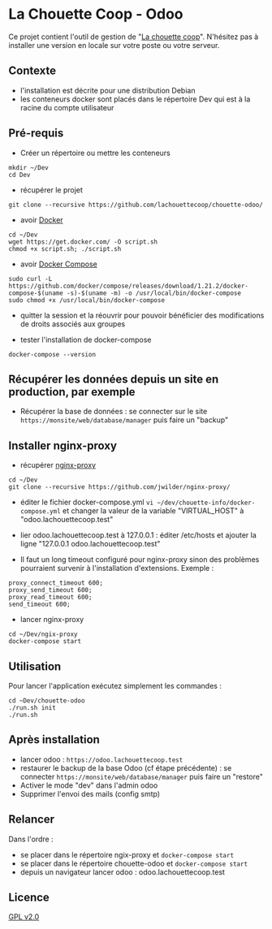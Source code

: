 # La Chouette Coop - Odoo

Ce projet contient l'outil de gestion de "[La chouette coop](http://lachouettecoop.fr/)". N'hésitez pas à installer une version en locale sur votre poste ou votre serveur. 


## Contexte
* l'installation est décrite pour une distribution Debian
* les conteneurs docker sont placés dans le répertoire Dev qui est à la racine du compte utilisateur

## Pré-requis

* Créer un répertoire ou mettre les conteneurs
```
mkdir ~/Dev
cd Dev
```

* récupérer le projet
```
git clone --recursive https://github.com/lachouettecoop/chouette-odoo/
```

* avoir [Docker](http://docs.docker.com/)
```
cd ~/Dev
wget https://get.docker.com/ -O script.sh
chmod +x script.sh; ./script.sh
```

* avoir [Docker Compose](http://docs.docker.com/compose/install/)
```
sudo curl -L https://github.com/docker/compose/releases/download/1.21.2/docker-compose-$(uname -s)-$(uname -m) -o /usr/local/bin/docker-compose
sudo chmod +x /usr/local/bin/docker-compose
```

* quitter la session et la réouvrir pour pouvoir bénéficier des modifications de droits associés aux groupes

* tester l'installation de docker-compose
```
docker-compose --version
```


## Récupérer les données depuis un site en production, par exemple

* Récupérer la base de données : se connecter sur le site `https://monsite/web/database/manager` puis faire un "backup"


## Installer nginx-proxy

* récupérer [nginx-proxy](https://github.com/jwilder/nginx-proxy)
```
cd ~/Dev
git clone --recursive https://github.com/jwilder/nginx-proxy/
```

* éditer le fichier docker-compose.yml `vi ~/dev/chouette-info/docker-compose.yml` et changer la valeur de la variable "VIRTUAL_HOST" à "odoo.lachouettecoop.test"

* lier odoo.lachouettecoop.test à 127.0.0.1 : éditer /etc/hosts et ajouter la ligne "127.0.0.1	odoo.lachouettecoop.test"

* Il faut un long timeout configuré pour nginx-proxy sinon des problèmes pourraient survenir à l'installation d'extensions. Exemple :

```
proxy_connect_timeout 600;
proxy_send_timeout 600;
proxy_read_timeout 600;
send_timeout 600;
```


* lancer nginx-proxy
```
cd ~/Dev/ngix-proxy
docker-compose start
```

## Utilisation

Pour lancer l'application exécutez simplement les commandes : 

```
cd ~Dev/chouette-odoo
./run.sh init
./run.sh
```

## Après installation

* lancer odoo : `https://odoo.lachouettecoop.test`
* restaurer le backup de la base Odoo (cf étape précédente) : se connecter `https://monsite/web/database/manager` puis faire un "restore"
* Activer le mode "dev" dans l'admin odoo
* Supprimer l'envoi des mails (config smtp)

## Relancer

Dans l'ordre :
* se placer dans le répertoire ngix-proxy et `docker-compose start`
* se placer dans le répertoire chouette-odoo et `docker-compose start`
* depuis un navigateur lancer odoo : odoo.lachouettecoop.test


## Licence

[GPL v2.0](LICENSE)
